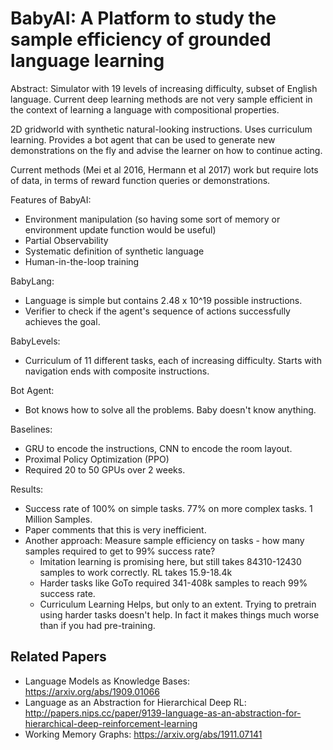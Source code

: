 # BabyAI: A Platform to study the sample efficiency of grounded language learning

Abstract: Simulator with 19 levels of increasing difficulty, subset of English language.
Current deep learning methods are not very sample efficient in the context of learning a language
with compositional properties.

2D gridworld with synthetic natural-looking instructions. Uses curriculum learning. Provides
a bot agent that can be used to generate new demonstrations on the fly and advise the learner on
how to continue acting.

Current methods (Mei et al 2016, Hermann et al 2017) work but require lots of data, in terms of reward
function queries or demonstrations.

Features of BabyAI:
 - Environment manipulation (so having some sort of memory or environment update function would be useful)
 - Partial Observability
 - Systematic definition of synthetic language
 - Human-in-the-loop training


BabyLang:
 - Language is simple but contains 2.48 x 10^19 possible instructions.
 - Verifier to check if the agent's sequence of actions successfully achieves the goal.

BabyLevels:
 - Curriculum of 11 different tasks, each of increasing difficulty. Starts with navigation
   ends with composite instructions.

Bot Agent:
 - Bot knows how to solve all the problems. Baby doesn't know anything.
 
 
Baselines:
 - GRU to encode the instructions, CNN to encode the room layout.
 - Proximal Policy Optimization (PPO)
 - Required 20 to 50 GPUs over 2 weeks.

Results:
 - Success rate of 100% on simple tasks. 77% on more complex tasks. 1 Million Samples.
 - Paper comments that this is very inefficient.
 - Another approach: Measure sample efficiency on tasks - how many samples required to get to 99% success rate?
   - Imitation learning is promising here, but still takes 84310-12430 samples to work correctly. RL takes 15.9-18.4k
   - Harder tasks like GoTo required 341-408k samples to reach 99% success rate.
   - Curriculum Learning Helps, but only to an extent. Trying to pretrain using harder tasks doesn't help.
     In fact it makes things much worse than if you had pre-training.

## Related Papers

 - Language Models as Knowledge Bases: https://arxiv.org/abs/1909.01066
 - Language as an Abstraction for Hierarchical Deep RL: http://papers.nips.cc/paper/9139-language-as-an-abstraction-for-hierarchical-deep-reinforcement-learning
 - Working Memory Graphs: https://arxiv.org/abs/1911.07141
